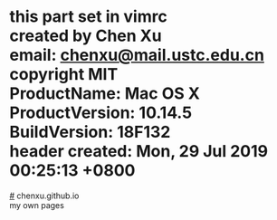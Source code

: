 this part set in vimrc  
created by Chen Xu  
email: chenxu@mail.ustc.edu.cn  
copyright MIT  
ProductName:	Mac OS X  
ProductVersion:	10.14.5  
BuildVersion:	18F132  
header created: Mon, 29 Jul 2019 00:25:13 +0800  
=====================================================  
[#](#) chenxu.github.io  
my own pages
